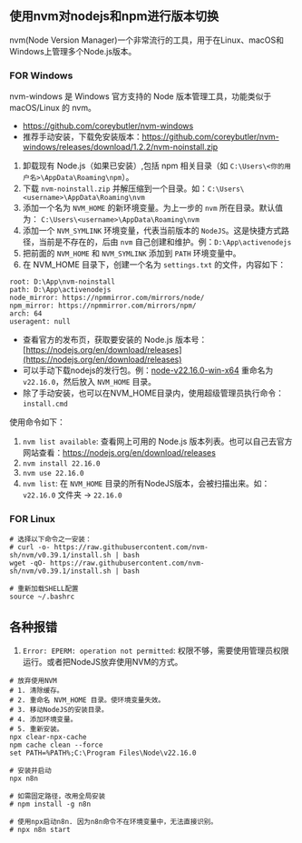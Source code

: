 
## 使用nvm对nodejs和npm进行版本切换

nvm(Node Version Manager)一个非常流行的工具，用于在Linux、macOS和Windows上管理多个Node.js版本。

### FOR Windows

nvm-windows 是 Windows 官方支持的 Node 版本管理工具，功能类似于 macOS/Linux 的 nvm。

- https://github.com/coreybutler/nvm-windows
- 推荐手动安装，下载免安装版本：https://github.com/coreybutler/nvm-windows/releases/download/1.2.2/nvm-noinstall.zip

1. 卸载现有 Node.js（如果已安装）,包括 npm 相关目录（如 `C:\Users\<你的用户名>\AppData\Roaming\npm`）。
2. 下载 `nvm-noinstall.zip` 并解压缩到一个目录。如：`C:\Users\<username>\AppData\Roaming\nvm`
3. 添加一个名为 `NVM_HOME` 的新环境变量。为上一步的 `nvm` 所在目录。默认值为： `C:\Users\<username>\AppData\Roaming\nvm`
4. 添加一个 `NVM_SYMLINK` 环境变量，代表当前版本的 `NodeJS`。这是快捷方式路径，当前是不存在的，后由 `nvm` 自己创建和维护。例：`D:\App\activenodejs`
5. 把前面的 `NVM_HOME` 和 `NVM_SYMLINK` 添加到 `PATH` 环境变量中。
6. 在 NVM_HOME 目录下，创建一个名为 `settings.txt` 的文件，内容如下：

```
root: D:\App\nvm-noinstall
path: D:\App\activenodejs
node_mirror: https://npmmirror.com/mirrors/node/
npm_mirror: https://npmmirror.com/mirrors/npm/
arch: 64
useragent: null
```

- 查看官方的发布页，获取要安装的 Node.js 版本号： [https://nodejs.org/en/download/releases](https://nodejs.org/en/download/releases)
- 可以手动下载nodejs的发行包。例：[node-v22.16.0-win-x64](https://nodejs.org/download/release/v22.16.0/node-v22.16.0-win-x64.zip) 重命名为 `v22.16.0`，然后放入 `NVM_HOME` 目录。
- 除了手动安装，也可以在NVM_HOME目录内，使用超级管理员执行命令：`install.cmd`

使用命令如下：

1. `nvm list available`: 查看网上可用的 Node.js 版本列表。也可以自己去官方网站查看：https://nodejs.org/en/download/releases
2. `nvm install 22.16.0`
3. `nvm use 22.16.0`
4. `nvm list`: 在 `NVM_HOME` 目录的所有NodeJS版本，会被扫描出来。如： `v22.16.0` 文件夹 -> `22.16.0`


### FOR Linux

```
# 选择以下命令之一安装：
# curl -o- https://raw.githubusercontent.com/nvm-sh/nvm/v0.39.1/install.sh | bash
wget -qO- https://raw.githubusercontent.com/nvm-sh/nvm/v0.39.1/install.sh | bash

# 重新加载SHELL配置
source ~/.bashrc
```


## 各种报错

 1. `Error: EPERM: operation not permitted`: 权限不够，需要使用管理员权限运行。或者把NodeJS放弃使用NVM的方式。

```
# 放弃使用NVM
# 1. 清除缓存。
# 2. 重命名 NVM_HOME 目录。使环境变量失效。
# 3. 移动NodeJS的安装目录。
# 4. 添加环境变量。
# 5. 重新安装。
npx clear-npx-cache
npm cache clean --force
set PATH=%PATH%;C:\Program Files\Node\v22.16.0

# 安装并启动
npx n8n

# 如需固定路径，改用全局安装
# npm install -g n8n

# 使用npx启动n8n. 因为n8n命令不在环境变量中，无法直接识别。
# npx n8n start
```